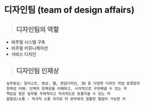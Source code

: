 # 디자인팀 (team of design affairs)

> ## 디자인팀의 역할

* 비주얼 시스템 구축 
* 비주얼 커뮤니케이션 
* 서비스 디자인 

 > ## 디자인팀 인재상

     실무중심: 일러스트, 영상, 웹, 편집디자인, 3D 등 다양한 디자인 작업 유경험자
     정체성 이해: 단체의 정체성을 이해하고, 시각적으로 구현해낼 수 있는 자
     책임감 맡은 업무를 주체적이고 적극적으로 완결지을 수 있는 자
     융합성/소통 : 적극적 소통 의지로 타 본부와의 원활한 협업이 가능한 자
